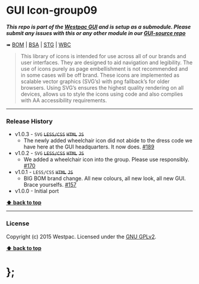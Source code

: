GUI Icon-group09
================

***This repo is part of the [Westpac GUI](http://gel.westpacgroup.com.au/GUI/) and is setup as a submodule. Please submit any issues with this or any other
module in our [GUI-source repo](https://github.com/WestpacCXTeam/GUI-source/issues)***

➠
[BOM](http://westpaccxteam.github.io/GUI-icons-group09/tests/BOM/) |
[BSA](http://westpaccxteam.github.io/GUI-icons-group09/tests/BSA/) |
[STG](http://westpaccxteam.github.io/GUI-icons-group09/tests/STG/) |
[WBC](http://westpaccxteam.github.io/GUI-icons-group09/tests/WBC/)

> This library of icons is intended for use across all of our brands and user interfaces. They are designed to aid navigation and legibility. The use of icons
> purely as page embellishment is not recommended and in some cases will be off brand. These icons are implemented as scalable vector graphics (SVG’s) with
> png fallback’s for older browsers. Using SVG’s ensures the highest quality rendering on all devices, allows us to style the icons using code and also
> complies with AA accessibility requirements.

----------------------------------------------------------------------------------------------------------------------------------------------------------------


### Release History

* v1.0.3 - `SVG` ~~`LESS/CSS`~~ ~~`HTML`~~ ~~`JS`~~
	* The newly added wheelchair icon did not abide to the dress code we have here at the GUI headquarters. It now does.
		[#189](https://github.com/WestpacCXTeam/GUI-source/issues/189)
* v1.0.2 - `SVG` ~~`LESS/CSS`~~ ~~`HTML`~~ ~~`JS`~~
	* We added a wheelchair icon into the group. Please use responsibly.
		[#170](https://github.com/WestpacCXTeam/GUI-source/issues/170)
* v1.0.1 - `LESS/CSS` ~~`HTML`~~ ~~`JS`~~
	* BIG BOM brand change. All new colours, all new look, all new GUI. Brace yourselfs.
		[#157](https://github.com/WestpacCXTeam/GUI-source/issues/157)
* v1.0.0 - Initial port

**[⬆ back to top](#content)**


----------------------------------------------------------------------------------------------------------------------------------------------------------------


### License

Copyright (c) 2015 Westpac. Licensed under the [GNU GPLv2](https://raw.githubusercontent.com/WestpacCXTeam/GUI-icons-group09/master/LICENSE).

**[⬆ back to top](#content)**

# };